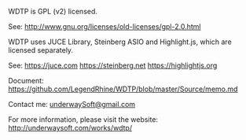 ﻿WDTP is GPL (v2) licensed.

See: http://www.gnu.org/licenses/old-licenses/gpl-2.0.html

WDTP uses JUCE Library, Steinberg ASIO and Highlight.js, which are licensed separately. 

See: https://juce.com  https://steinberg.net  https://highlightjs.org 

Document: https://github.com/LegendRhine/WDTP/blob/master/Source/memo.md

Contact me: underwaySoft@gmail.com

For more information, please visit the website: http://underwaysoft.com/works/wdtp/
